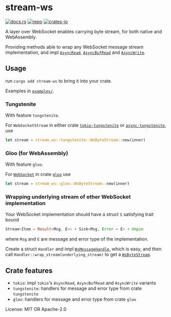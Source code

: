 # stream-ws

[![docs.rs](https://img.shields.io/docsrs/stream-ws)](https://docs.rs/crate/stream-ws/latest)
[![repo](https://img.shields.io/badge/repo-stream--ws-blue?logo=github)](https://github.com/idkidknow/stream-ws)
[![crates-io](https://img.shields.io/badge/crates--io-stream--ws-blue)](https://crates.io/crates/stream-ws)

A layer over WebSocket enables carrying byte stream, for both native and WebAssembly.

Providing methods able to wrap any WebSocket message stream implementation,
and impl [`AsyncRead`](https://docs.rs/futures-io/latest/futures_io/trait.AsyncRead.html),
[`AsyncBufRead`](https://docs.rs/futures-io/latest/futures_io/trait.AsyncBufRead.html)
and [`AsyncWrite`](https://docs.rs/futures-io/latest/futures_io/trait.AsyncWrite.html).

## Usage

run `cargo add stream-ws` to bring it into your crate.

Examples in [`examples/`](https://github.com/idkidknow/stream-ws/tree/main/examples).

### Tungstenite

With feature `tungstenite`.

For `WebSocketStream` in either crate [`tokio-tungstenite`](https://crates.io/crates/tokio-tungstenite)
or [`async-tungstenite`](https://crates.io/crates/async-tungstenite),
use

```rust
let stream = stream_ws::tungstenite::WsByteStream::new(inner)
```

### Gloo (for WebAssembly)

With feature `gloo`.

For [`WebSocket`](https://docs.rs/gloo-net/latest/gloo_net/websocket/futures/struct.WebSocket.html)
in crate [`gloo`](https://crates.io/crates/gloo)
use

```rust
let stream = stream_ws::gloo::WsByteStream::new(inner)
```

### Wrapping underlying stream of other WebSocket implementation

Your WebSocket implementation should have a struct `S` satisfying trait bound

```rust
Stream<Item = Result<Msg, E>> + Sink<Msg, Error = E> + Unpin
```

where `Msg` and `E`
are message and error type of the implementation.

Create a struct `Handler` and impl
[`WsMessageHandle`](https://docs.rs/stream-ws/latest/stream_ws/trait.WsMessageHandle.html),
which is easy, and then
call `Handler::wrap_stream(underlying_stream)`
 to get a [`WsByteStream`](https://docs.rs/stream-ws/latest/stream_ws/struct.WsByteStream.html).

## Crate features

- `tokio`: impl `tokio`'s `AsyncRead`, `AsyncBufRead` and `AsyncWrite` variants
- `tungstenite`: handlers for message and error type from crate `tungstenite`
- `gloo`: handlers for message and error type from crate `gloo`

License: MIT OR Apache-2.0
